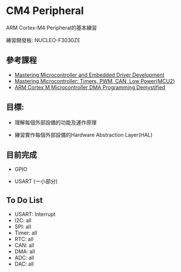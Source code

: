 # CM4 Peripheral
ARM Cortex-M4 Peripheral的基本練習

練習開發板: NUCLEO-F3030ZE

## 參考課程
   - [Mastering Microcontroller and Embedded Driver Development](https://www.udemy.com/course/mastering-microcontroller-with-peripheral-driver-development/)
   - [Mastering Microcontroller: Timers, PWM, CAN, Low Power(MCU2)](https://www.udemy.com/course/microcontroller-programming-stm32-timers-pwm-can-bus-protocol/learn/lecture/11649572?start=15#overview)
   - [ARM Cortex M Microcontroller DMA Programming Demystified](https://www.udemy.com/course/microcontroller-dma-programming-fundamentals-to-advanced/learn/lecture/9165044?start=45#overview)

## 目標:
   - 理解每個外部設備的功能及運作原理
   
   - 練習實作每個外部設備的Hardware Abstraction Layer(HAL)

## 目前完成
   - GPIO
   
   - USART (一小部分) 

## To Do List
   - USART: Interrupt
   - I2C: all
   - SPI: all
   - Timer: all
   - RTC: all
   - CAN: all
   - DMA: all
   - ADC: all
   - DAC: all

  
